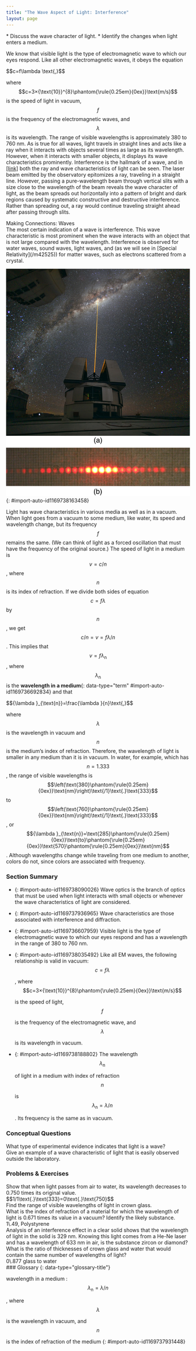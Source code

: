 ```yaml
---
title: "The Wave Aspect of Light: Interference"
layout: page
---
```



<div data-type="abstract" markdown="1">
* Discuss the wave character of light.
* Identify the changes when light enters a medium.

</div>

We know that visible light is the type of electromagnetic wave to which our eyes respond. Like all other electromagnetic waves, it obeys the equation

<div data-type="equation" id="eip-319">
$$c=f\lambda \text{,}$$
</div>

where $$c=3×{\text{10}}^{8}\phantom{\rule{0.25em}{0ex}}\text{m/s}$$
 is the speed of light in vacuum, $$f$$
 is the frequency of the electromagnetic waves, and $$\lambda $$
 is its wavelength. The range of visible wavelengths is approximately 380 to 760 nm. As is true for all waves, light travels in straight lines and acts like a ray when it interacts with objects several times as large as its wavelength. However, when it interacts with smaller objects, it displays its wave characteristics prominently. Interference is the hallmark of a wave, and in [\[link\]](#import-auto-id1169738163458) both the ray and wave characteristics of light can be seen. The laser beam emitted by the observatory epitomizes a ray, traveling in a straight line. However, passing a pure-wavelength beam through vertical slits with a size close to the wavelength of the beam reveals the wave character of light, as the beam spreads out horizontally into a pattern of bright and dark regions caused by systematic constructive and destructive interference. Rather than spreading out, a ray would continue traveling straight ahead after passing through slits.

<div data-type="note" data-has-label="true" data-label="" markdown="1">
<div data-type="title">
Making Connections: Waves
</div>
The most certain indication of a wave is interference. This wave characteristic is most prominent when the wave interacts with an object that is not large compared with the wavelength. Interference is observed for water waves, sound waves, light waves, and (as we will see in [Special Relativity](/m42525)) for matter waves, such as electrons scattered from a crystal.

</div>

 ![Part a of the figure shows a thin bright orange laser beam emitted from an observatory traveling in a straight line up into a starry sky. Part b of the figure shows a horizontal pattern of orange red spots produced when a laser beam has passed through a grid of slits. The central spot is the brightest and the spots get dimmer as you move away from the center..](../resources/Figure_28_01_01a.jpg "(a) The laser beam emitted by an observatory acts like a ray, traveling in a straight line. This laser beam is from the Paranal Observatory of the European Southern Observatory. (credit: Yuri Beletsky, European Southern Observatory) (b) A laser beam passing through a grid of vertical slits produces an interference pattern&#x2014;characteristic of a wave. (credit: Shim'on and Slava Rybka, Wikimedia Commons)"){: #import-auto-id1169738163458}

Light has wave characteristics in various media as well as in a vacuum. When light goes from a vacuum to some medium, like water, its speed and wavelength change, but its frequency $$f$$
 remains the same. (We can think of light as a forced oscillation that must have the frequency of the original source.) The speed of light in a medium is $$v=c/n$$
, where $$n$$
 is its index of refraction. If we divide both sides of equation $$c=f\lambda $$
 by $$n$$
, we get $$c/n=v=f\lambda /n$$
. This implies that $$v=f{\lambda }_{\text{n}}$$
, where $${\lambda }_{\text{n}}$$
 is the **wavelength in a medium**{: data-type="term" #import-auto-id1169736692834} and that

<div data-type="equation" id="eip-272">
$${\lambda }_{\text{n}}=\frac{\lambda }{n}\text{,}$$
</div>

where $$\lambda $$
 is the wavelength in vacuum and $$n$$
 is the medium’s index of refraction. Therefore, the wavelength of light is smaller in any medium than it is in vacuum. In water, for example, which has $$n=1\text{.}\text{333}$$
, the range of visible wavelengths is $$\left(\text{380}\phantom{\rule{0.25em}{0ex}}\text{nm}\right)\text{/1}\text{.}\text{333}$$
 to $$\left(\text{760}\phantom{\rule{0.25em}{0ex}}\text{nm}\right)\text{/1}\text{.}\text{333}$$
, or $${\lambda }_{\text{n}}=\text{285}\phantom{\rule{0.25em}{0ex}}\text{to}\phantom{\rule{0.25em}{0ex}}\text{570}\phantom{\rule{0.25em}{0ex}}\text{nm}$$
. Although wavelengths change while traveling from one medium to another, colors do not, since colors are associated with frequency.

### Section Summary

* {: #import-auto-id1169738090026} Wave optics is the branch of optics that must be used when light interacts with small objects or whenever the wave characteristics of light are considered.
* {: #import-auto-id1169737936965} Wave characteristics are those associated with interference and diffraction.
* {: #import-auto-id1169736607959} Visible light is the type of electromagnetic wave to which our eyes respond and has a wavelength in the range of 380 to 760 nm.
* {: #import-auto-id1169738035492} Like all EM waves, the following relationship is valid in vacuum:
  $$c=f\lambda $$
  
  , where
  $$c=3×{\text{10}}^{8}\phantom{\rule{0.25em}{0ex}}\text{m/s}$$
  
  is the speed of light,
  $$f$$
  
  is the frequency of the electromagnetic wave, and
  $$\lambda $$
  
  is its wavelength in vacuum.
* {: #import-auto-id1169738188802} The wavelength
  $${\lambda }_{\text{n}}$$
  
  of light in a medium with index of refraction
  $$n$$
  
  is
  $${\lambda }_{\text{n}}=\lambda /n$$
  
  . Its frequency is the same as in vacuum.

### Conceptual Questions

<div data-type="exercise" data-element-type="conceptual-questions">
<div data-type="problem" markdown="1">
What type of experimental evidence indicates that light is a wave?

</div>
</div>

<div data-type="exercise" data-element-type="conceptual-questions">
<div data-type="problem" markdown="1">
Give an example of a wave characteristic of light that is easily observed outside the laboratory.

</div>
</div>

### Problems &amp; Exercises

<div data-type="exercise" data-element-type="problems-exercises">
<div data-type="problem" markdown="1">
Show that when light passes from air to water, its wavelength decreases to 0.750 times its original value.

</div>
<div data-type="solution" markdown="1">
$$1/1\text{.}\text{333}=0\text{.}\text{750}$$
</div>
</div>

<div data-type="exercise" data-element-type="problems-exercises">
<div data-type="problem" markdown="1">
Find the range of visible wavelengths of light in crown glass.

</div>
</div>

<div data-type="exercise" data-element-type="problems-exercises">
<div data-type="problem" markdown="1">
What is the index of refraction of a material for which the wavelength of light is 0.671 times its value in a vacuum? Identify the likely substance.

</div>
<div data-type="solution" markdown="1">
1\.49, Polystyrene

</div>
</div>

<div data-type="exercise" data-element-type="problems-exercises">
<div data-type="problem" markdown="1">
Analysis of an interference effect in a clear solid shows that the wavelength of light in the solid is 329 nm. Knowing this light comes from a He-Ne laser and has a wavelength of 633 nm in air, is the substance zircon or diamond?

</div>
</div>

<div data-type="exercise" data-element-type="problems-exercises">
<div data-type="problem" markdown="1">
What is the ratio of thicknesses of crown glass and water that would contain the same number of wavelengths of light?

</div>
<div data-type="solution" markdown="1">
0\.877 glass to water

</div>
</div>

<div data-type="glossary" markdown="1">
### Glossary
{: data-type="glossary-title"}

wavelength in a medium
: $${\lambda }_{\text{n}}=\lambda /n$$
  
  , where
  $$\lambda $$
  
  is the wavelength in vacuum, and
  $$n$$
  
  is the index of refraction of the medium
{: #import-auto-id1169737931448}

</div>
